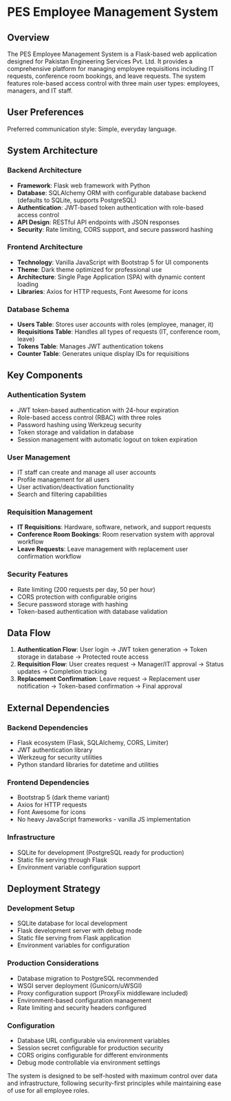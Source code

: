 # PES Employee Management System

## Overview

The PES Employee Management System is a Flask-based web application designed for Pakistan Engineering Services Pvt. Ltd. It provides a comprehensive platform for managing employee requisitions including IT requests, conference room bookings, and leave requests. The system features role-based access control with three main user types: employees, managers, and IT staff.

## User Preferences

Preferred communication style: Simple, everyday language.

## System Architecture

### Backend Architecture
- **Framework**: Flask web framework with Python
- **Database**: SQLAlchemy ORM with configurable database backend (defaults to SQLite, supports PostgreSQL)
- **Authentication**: JWT-based token authentication with role-based access control
- **API Design**: RESTful API endpoints with JSON responses
- **Security**: Rate limiting, CORS support, and secure password hashing

### Frontend Architecture
- **Technology**: Vanilla JavaScript with Bootstrap 5 for UI components
- **Theme**: Dark theme optimized for professional use
- **Architecture**: Single Page Application (SPA) with dynamic content loading
- **Libraries**: Axios for HTTP requests, Font Awesome for icons

### Database Schema
- **Users Table**: Stores user accounts with roles (employee, manager, it)
- **Requisitions Table**: Handles all types of requests (IT, conference room, leave)
- **Tokens Table**: Manages JWT authentication tokens
- **Counter Table**: Generates unique display IDs for requisitions

## Key Components

### Authentication System
- JWT token-based authentication with 24-hour expiration
- Role-based access control (RBAC) with three roles
- Password hashing using Werkzeug security
- Token storage and validation in database
- Session management with automatic logout on token expiration

### User Management
- IT staff can create and manage all user accounts
- Profile management for all users
- User activation/deactivation functionality
- Search and filtering capabilities

### Requisition Management
- **IT Requisitions**: Hardware, software, network, and support requests
- **Conference Room Bookings**: Room reservation system with approval workflow
- **Leave Requests**: Leave management with replacement user confirmation workflow

### Security Features
- Rate limiting (200 requests per day, 50 per hour)
- CORS protection with configurable origins
- Secure password storage with hashing
- Token-based authentication with database validation

## Data Flow

1. **Authentication Flow**: User login → JWT token generation → Token storage in database → Protected route access
2. **Requisition Flow**: User creates request → Manager/IT approval → Status updates → Completion tracking
3. **Replacement Confirmation**: Leave request → Replacement user notification → Token-based confirmation → Final approval

## External Dependencies

### Backend Dependencies
- Flask ecosystem (Flask, SQLAlchemy, CORS, Limiter)
- JWT authentication library
- Werkzeug for security utilities
- Python standard libraries for datetime and utilities

### Frontend Dependencies
- Bootstrap 5 (dark theme variant)
- Axios for HTTP requests
- Font Awesome for icons
- No heavy JavaScript frameworks - vanilla JS implementation

### Infrastructure
- SQLite for development (PostgreSQL ready for production)
- Static file serving through Flask
- Environment variable configuration support

## Deployment Strategy

### Development Setup
- SQLite database for local development
- Flask development server with debug mode
- Static file serving from Flask application
- Environment variables for configuration

### Production Considerations
- Database migration to PostgreSQL recommended
- WSGI server deployment (Gunicorn/uWSGI)
- Proxy configuration support (ProxyFix middleware included)
- Environment-based configuration management
- Rate limiting and security headers configured

### Configuration
- Database URL configurable via environment variables
- Session secret configurable for production security
- CORS origins configurable for different environments
- Debug mode controllable via environment settings

The system is designed to be self-hosted with maximum control over data and infrastructure, following security-first principles while maintaining ease of use for all employee roles.